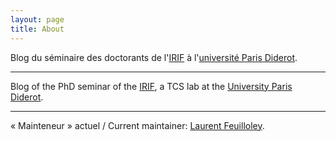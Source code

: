 ```yaml
---
layout: page
title: About
---
```


Blog du séminaire des doctorants de l'[IRIF](https://www.irif.fr/) à l'[université Paris Diderot](http://www.univ-paris-diderot.fr/sc/site.php?bc=accueil&np=accueil).

---

Blog of the PhD seminar of the [IRIF](https://www.irif.fr/en/index), a TCS lab at the
[University Paris Diderot](http://www.univ-paris-diderot.fr/english/sc/site.php?bc=accueil&np=accueil&g=m/).

---
« Mainteneur » actuel / Current maintainer: 
[Laurent Feuilloley](https://www.irif.fr/~feuilloley/).
